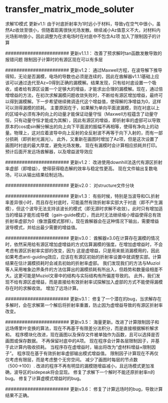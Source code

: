 # transfer_matrix_mode_soluter
求解1D模式
更新v1.1:
由于衬底折射率为1时远小于材料，导致γ在空气中很小，虽然Az收敛至很小，但随着距离很快光场发散。继续减小Az值意义不大，对材料内光场影响很小，因此调整为在求电场时在衬底中不包含Az项
加入了限制因子的计算

#######################
更新v1.1.1：
改善了预求解时tan函数发散导致的报错问题
限制因子计算时的有源区现在可以有多层

#######################
更新v1.2：
通过Maxwell方程，在波导解下推导得知，无论是否漏模，电场的导数也必须是连续的，因此在酋解器v1.1.1基础上应该可以通过迭代至Az=0得到正确的漏模解。结果发现，只有给衬底设置一个吸收，或者给有源区设置一个足够大的增益，才能求出合理的漏模解。现在，通过倍增增益的方法，在初次求解漏模问题收敛失败时，不断给有源区增加增益，最终可以得到漏模解。下一步希望继续微调迭代这个增益值，使得解的净增益为0，这样可以测得漏模的损耗。
主要原因在于，如果解为单向平面波漏模，则在衬底以上的区域中必须有净的向上的动量才能保证动量守恒（Maxwell方程蕴含了动量守恒，只有动量守恒才能成为其解），因此有源区的增益，即折射率的虚部可以导致原本的cos或sin解分解出的向上向下平面波的振幅不再相等，使得有净向上的动量。物理上，这对应着波导中向上反射的全反射波不再等于向下入射的，而有一部分损耗（即折射光漏光）。
此外，又重新在画图时增加了Az项，但是这次设置了画图时衬底的最大厚度，避免光场发散。
现在有漏模时会计算相应损耗并打印。预计后面开发远场酋解器，以及增益波导效应

#######################
更新v1.2：
改进使用downhill法迭代有源区折射率虚部（即增益），使得获得稳态解的效率与稳定性更高。
现在文件输出复数电场，可以从输出结果绘制远场。

#######################
更新v2.0：
对structure文件分块

#######################
更新v1.3：
有些时候，特别是当波导和CL折射率差异很小时，而且存在衬底时，可能虽然有效折射率实部大于衬底（即不产生漏模），但这个波导无法支持该波长的模式（即无源时求解不收敛）。此时只有增加适当的增益才能形成导模（gain-guide模式），而此时无法继续缩小增益使得总有效折射率虚部为0（像泄露模式那样）。现在酋解器会在这种情况下输出，需要增益波导模式，并给出最少需要的增益值。

#######################
更新v3.0：
酋解器v3.0在计算存在漏模的情况时，依然采用给有源区增加虚增益的方式估算漏模的强度。在增加虚增益时，不会考虑有源区折射率实部的改变，因为
这是虚增益，只是用来抵消漏模用的，因此如果考虑anti-guiding效应，应该在有源区初始的折射率设置中就调整实部。计算结果在估计漏模损耗时会减去初始的折射率虚部。
我们发现我们的方法与Muziol等人采用唯象边界条件的方法估算出的漏模损耗有所出入，但趋势和数量级相差不大。这更可能是Muziol文章中的结构与实际结构有所偏差导致的。
此外，我们发现不给有源区虚增益，而是直接给有效折射率试探解加入虚部的方式不能使得漏模存在时的求解收敛。
增加了远场计算。

#######################
更新v3.1：
修复了一个潜在的bug，当求解存在多解时，会在求解第一个解后将折射率重置，防止因为虚增益导致的有源区折射率改变。

#######################
更新v3.5：
海量更新。改进了计算限制因子和远场傅里叶变换的算法，现在不再基于有限差分法积分，而是直接根据解析解求和。
程序模块化改进，现在画图以及保存文件被单独作为函数，且可以选择是否画图或保存数据。
不再保留衬底中的A项。
现在程序会计算各层限制因子，并基于此计算内吸收损耗。
当程序存在虚增益时，输出将改为“虚材料增益×限制因子”。
程序现在基于有效折射率虚部输出模式增益值。
限制因子计算现在不再仅仅考虑有限层，而是考虑整个无穷空间。
减少了画图时每层的节点数（500→100）.
改进的程序不再有明显的漏模随增益减小，且远场模式更加准确，波导区的sidepeak将会显现。
修复了求解下一个解时不能还原折射率n的bug。
修复了计算虚模式增益时的bug。

#######################
更新v3.6：
修复了计算远场时的bug，导致计算结果不正确。
